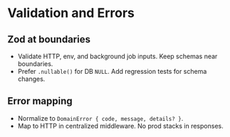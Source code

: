 # Validation and Errors

## Zod at boundaries
- Validate HTTP, env, and background job inputs. Keep schemas near boundaries.
- Prefer `.nullable()` for DB `NULL`. Add regression tests for schema changes.

## Error mapping
- Normalize to `DomainError { code, message, details? }`.
- Map to HTTP in centralized middleware. No prod stacks in responses.

